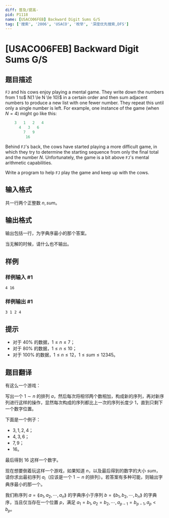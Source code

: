 ```yaml
---
diff: 普及/提高-
pid: P1118
name: [USACO06FEB] Backward Digit Sums G/S
tag: ['搜索', '2006', 'USACO', '枚举', '深度优先搜索,DFS']
---
```

# [USACO06FEB] Backward Digit Sums G/S
## 题目描述

`FJ` and his cows enjoy playing a mental game. They write down the numbers from $1$ to$ N(1 \le N  \le 10)$ in a certain order and then sum adjacent numbers to produce a new list with one fewer number.  They repeat this until only a single number is left.  For example, one instance of the game (when $N=4$) might go like this:

```cpp
    3   1   2   4
      4   3   6
        7   9
         16
```
Behind `FJ`'s back, the cows have started playing a more difficult game, in which they try to determine the starting sequence from only the final total and the number $N$.  Unfortunately, the game is a bit above `FJ`'s mental arithmetic capabilities.


Write a program to help `FJ` play the game and keep up with the cows.


## 输入格式

共一行两个正整数 $n,sum$。

## 输出格式

输出包括一行，为字典序最小的那个答案。

当无解的时候，请什么也不输出。

## 样例

### 样例输入 #1
```
4 16
```
### 样例输出 #1
```
3 1 2 4
```
## 提示

- 对于 $40\%$ 的数据，$1\le n\le 7$；  
- 对于 $80\%$ 的数据，$1\le n \le 10$；
- 对于 $100\%$ 的数据，$1\le n \le 12$，$1\le sum\le 12345$。

## 题目翻译


有这么一个游戏：

写出一个 $1\sim n$ 的排列 $a$，然后每次将相邻两个数相加，构成新的序列，再对新序列进行这样的操作，显然每次构成的序列都比上一次的序列长度少 $1$，直到只剩下一个数字位置。

下面是一个例子：

- $3,1,2,4$；
- $4,3,6$；
- $7,9$；
- $16$。

最后得到 $16$ 这样一个数字。

现在想要倒着玩这样一个游戏，如果知道 $n$，以及最后得到的数字的大小 $sum$，请你求出最初序列 $a_i$（应该是一个 $1\sim n$ 的排列）。若答案有多种可能，则输出字典序最小的那一个。

我们称序列 $a=\lang a_1,a_2,\cdots,a_n\rang$ 的字典序小于序列 $b=\lang b_1,b_2,\cdots,b_n\rang$ 的字典序，当且仅当存在一个位置 $p$，满足 $a_1=b_1,a_2=b_2,\cdots,a_{p-1}=b_{p-1},a_p<b_p$。
